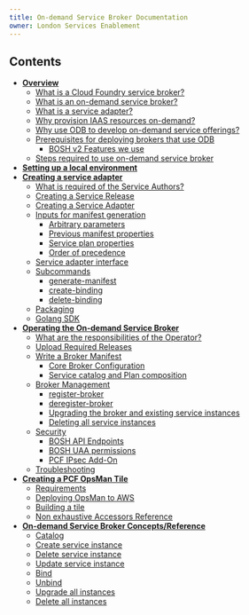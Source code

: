 ```yaml
---
title: On-demand Service Broker Documentation
owner: London Services Enablement
---
```


## Contents
- **[Overview](overview.html)**
  - [What is a Cloud Foundry service broker?](overview.html#what-is-a-cloud-foundry-service-broker)
  - [What is an on-demand service broker?](overview.html#what-is-an-on-demand-service-broker)
  - [What is a service adapter?](overview.html#what-is-a-service-adapter)
  - [Why provision IAAS resources on-demand?](overview.html#why-provision-iaas-resources-on-demand)
  - [Why use ODB to develop on-demand service offerings?](overview.html#why-use-odb-to-develop-on-demand-service-offerings)
  - [Prerequisites for deploying brokers that use ODB](overview.html#prerequisites-for-deploying-brokers-that-use-odb)
     - [BOSH v2 Features we use](overview.html#bosh-v2-features-we-use)
  - [Steps required to use on-demand service broker](overview.html#steps-required-to-use-on-demand-service-broker)
- **[Setting up a local environment](getting-started.html)**
- **[Creating a service adapter](creating.html)**
  - [What is required of the Service Authors?](creating.html#what-is-required-of-the-service-authors)
  - [Creating a Service Release](creating.html#creating-a-service-release)
  - [Creating a Service Adapter](creating.html#creating-a-service-adapter)
  - [Inputs for manifest generation](creating.html#inputs-for-manifest-generation)
      - [Arbitrary parameters](creating.html#arbitrary-parameters)
      - [Previous manifest properties](creating.html#previous-manifest-properties)
      - [Service plan properties](creating.html#service-plan-properties)
      - [Order of precedence](creating.html#order-of-precedence)
  - [Service adapter interface](creating.html#service-adapter-interface)
  - [Subcommands](creating.html#sub-commands)
      - [generate-manifest](creating.html#generate-manifest)
      - [create-binding](creating.html#create-binding)
      - [delete-binding](creating.html#delete-binding)
  - [Packaging](creating.html#packaging)
  - [Golang SDK](creating.html#sdk)
- **[Operating the On-demand Service Broker](operating.html)**
  - [What are the responsibilities of the Operator?](operating.html#what-are-the-responsibilities-of-the-operator)
  - [Upload Required Releases](operating.html#upload-required-releases)
  - [Write a Broker Manifest](operating.html#write-a-broker-manifest)
      - [Core Broker Configuration](operating.html#core-broker-configuration)
      - [Service catalog and Plan composition](operating.html#service-catalog-and-plan-composition)
  - [Broker Management](operating.html#broker-management)
      - [register-broker](operating.html#register-broker)
      - [deregister-broker](operating.html#deregister-broker)
      - [Upgrading the broker and existing service instances](operating.html#upgrading-the-broker-and-existing-service-instances)
      - [Deleting all service instances](operating.html#deleting-all-service-instances)
  - [Security](operating.html#security)
      - [BOSH API Endpoints](operating.html#bosh-api-endpoints)
      - [BOSH UAA permissions](operating.html#bosh-uaa-permissions)
      - [PCF IPsec Add-On](operating.html#ipsec)
  - [Troubleshooting](operating.html#troubleshooting)
- **[Creating a PCF OpsMan Tile](tile.html)**
  - [Requirements](tile.html#requirements)
  - [Deploying OpsMan to AWS](tile.html#deploying)
  - [Building a tile](tile.html#building)
  - [Non exhaustive Accessors Reference](tile.html#accessors)
- **[On-demand Service Broker Concepts/Reference](concepts.html)**
  - [Catalog](concepts.html#catalog)
  - [Create service instance](concepts.html#create-service-instance)
  - [Delete service instance](concepts.html#delete-service-instance)
  - [Update service instance](concepts.html#update-service-instance)
  - [Bind](concepts.html#bind)
  - [Unbind](concepts.html#unbind)
  - [Upgrade all instances](concepts.html#upgrade-all-instances)
  - [Delete all instances](concepts.html#delete-all-instances)
